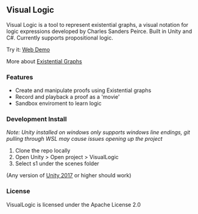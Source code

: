 ## Visual Logic
Visual Logic is a tool to represent existential graphs, a visual notation for logic expressions developed by Charles Sanders Peirce.
Built in Unity and C#. Currently supports propositional logic.

Try it: [Web Demo](https://shailpatels.me/vl_web/index.html)

More about [Existential Graphs](https://shailpatels.me/EG/index.html)

### Features
- Create and manipulate proofs using Existential graphs 
- Record and playback a proof as a 'movie'
- Sandbox enviroment to learn logic

### Development Install
*Note: Unity installed on windows only supports windows line endings, git pulling through WSL may cause issues
opening up the project*

1. Clone the repo locally 
2. Open Unity > Open project > VisualLogic
3. Select s1 under the scenes folder

(Any version of [Unity 2017](https://unity3d.com/get-unity/download/archive) or higher should work)

### License
VisualLogic is licensed under the
Apache License 2.0
